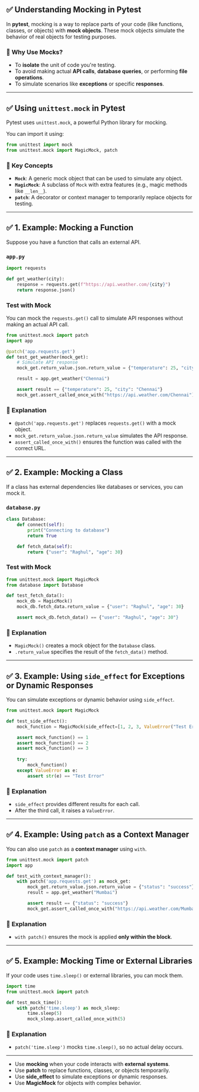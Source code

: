 ## ✅ **Understanding Mocking in Pytest**

In **pytest**, mocking is a way to replace parts of your code (like functions, classes, or objects) with **mock objects**. These mock objects simulate the behavior of real objects for testing purposes.

### 📌 **Why Use Mocks?**
- To **isolate** the unit of code you're testing.
- To avoid making actual **API calls**, **database queries**, or performing **file operations**.
- To simulate scenarios like **exceptions** or specific **responses**.

---

## ✅ **Using `unittest.mock` in Pytest**
Pytest uses `unittest.mock`, a powerful Python library for mocking.

You can import it using:
```python
from unittest import mock
from unittest.mock import MagicMock, patch
```

### 📖 **Key Concepts**
- **`Mock`**: A generic mock object that can be used to simulate any object.
- **`MagicMock`**: A subclass of `Mock` with extra features (e.g., magic methods like `__len__`).
- **`patch`**: A decorator or context manager to temporarily replace objects for testing.

---

## ✅ **1. Example: Mocking a Function**

Suppose you have a function that calls an external API.

### **`app.py`**
```python
import requests

def get_weather(city):
    response = requests.get(f"https://api.weather.com/{city}")
    return response.json()
```

### **Test with Mock**
You can mock the `requests.get()` call to simulate API responses without making an actual API call.

```python
from unittest.mock import patch
import app

@patch('app.requests.get')
def test_get_weather(mock_get):
    # Simulate API response
    mock_get.return_value.json.return_value = {"temperature": 25, "city": "Chennai"}

    result = app.get_weather("Chennai")

    assert result == {"temperature": 25, "city": "Chennai"}
    mock_get.assert_called_once_with("https://api.weather.com/Chennai")
```

### 🔎 **Explanation**
- `@patch('app.requests.get')` replaces `requests.get()` with a mock object.
- `mock_get.return_value.json.return_value` simulates the API response.
- `assert_called_once_with()` ensures the function was called with the correct URL.

---

## ✅ **2. Example: Mocking a Class**

If a class has external dependencies like databases or services, you can mock it.

### **`database.py`**
```python
class Database:
    def connect(self):
        print("Connecting to database")
        return True

    def fetch_data(self):
        return {"user": "Raghul", "age": 30}
```

### **Test with Mock**
```python
from unittest.mock import MagicMock
from database import Database

def test_fetch_data():
    mock_db = MagicMock()
    mock_db.fetch_data.return_value = {"user": "Raghul", "age": 30}

    assert mock_db.fetch_data() == {"user": "Raghul", "age": 30"}
```

### 🔎 **Explanation**
- `MagicMock()` creates a mock object for the `Database` class.
- `.return_value` specifies the result of the `fetch_data()` method.

---

## ✅ **3. Example: Using `side_effect` for Exceptions or Dynamic Responses**

You can simulate exceptions or dynamic behavior using `side_effect`.

```python
from unittest.mock import MagicMock

def test_side_effect():
    mock_function = MagicMock(side_effect=[1, 2, 3, ValueError("Test Error")])

    assert mock_function() == 1
    assert mock_function() == 2
    assert mock_function() == 3
    
    try:
        mock_function()
    except ValueError as e:
        assert str(e) == "Test Error"
```

### 🔎 **Explanation**
- `side_effect` provides different results for each call.
- After the third call, it raises a `ValueError`.

---

## ✅ **4. Example: Using `patch` as a Context Manager**

You can also use `patch` as a **context manager** using `with`.

```python
from unittest.mock import patch
import app

def test_with_context_manager():
    with patch('app.requests.get') as mock_get:
        mock_get.return_value.json.return_value = {"status": "success"}
        result = app.get_weather("Mumbai")

        assert result == {"status": "success"}
        mock_get.assert_called_once_with("https://api.weather.com/Mumbai")
```

### 🔎 **Explanation**
- `with patch()` ensures the mock is applied **only within the block**.

---

## ✅ **5. Example: Mocking Time or External Libraries**

If your code uses `time.sleep()` or external libraries, you can mock them.

```python
import time
from unittest.mock import patch

def test_mock_time():
    with patch('time.sleep') as mock_sleep:
        time.sleep(5)
        mock_sleep.assert_called_once_with(5)
```

### 🔎 **Explanation**
- `patch('time.sleep')` mocks `time.sleep()`, so no actual delay occurs.

---


- Use **mocking** when your code interacts with **external systems**.
- Use **patch** to replace functions, classes, or objects temporarily.
- Use **side_effect** to simulate exceptions or dynamic responses.
- Use **MagicMock** for objects with complex behavior.

